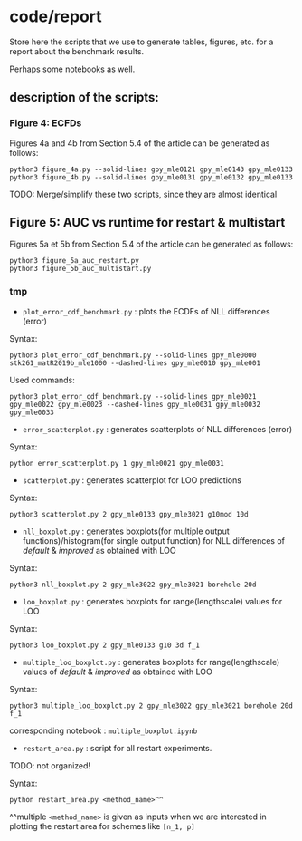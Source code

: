 # code/report

Store here the scripts that we use to generate tables, figures,
etc. for a report about the benchmark results.

Perhaps some notebooks as well.

## description of the scripts:

### Figure 4: ECFDs

Figures 4a and 4b from Section 5.4 of the article can be generated as follows:

```
python3 figure_4a.py --solid-lines gpy_mle0121 gpy_mle0143 gpy_mle0133
python3 figure_4b.py --solid-lines gpy_mle0131 gpy_mle0132 gpy_mle0133
```

TODO: Merge/simplify these two scripts, since they are almost identical

## Figure 5: AUC vs runtime for restart & multistart

Figures 5a et 5b from Section 5.4 of the article can be generated as follows:

```
python3 figure_5a_auc_restart.py
python3 figure_5b_auc_multistart.py
```

### tmp

- `plot_error_cdf_benchmark.py` : plots the ECDFs of NLL differences (error)

Syntax:
```
python3 plot_error_cdf_benchmark.py --solid-lines gpy_mle0000 stk261_matR2019b_mle1000 --dashed-lines gpy_mle0010 gpy_mle001
```

Used commands:
```
python3 plot_error_cdf_benchmark.py --solid-lines gpy_mle0021 gpy_mle0022 gpy_mle0023 --dashed-lines gpy_mle0031 gpy_mle0032 gpy_mle0033
```
- `error_scatterplot.py` : generates scatterplots of NLL differences (error)

Syntax:
```
python error_scatterplot.py 1 gpy_mle0021 gpy_mle0031
```
- `scatterplot.py` : generates scatterplot for LOO predictions

Syntax:
```
python3 scatterplot.py 2 gpy_mle0133 gpy_mle3021 g10mod 10d
```
- `nll_boxplot.py` : generates boxplots(for multiple output functions)/histogram(for single output function) for NLL differences of *default* & *improved* 
as obtained with LOO

Syntax:
```
python3 nll_boxplot.py 2 gpy_mle3022 gpy_mle3021 borehole 20d
```
- `loo_boxplot.py` : generates boxplots for range(lengthscale) values for LOO

Syntax:
```
python3 loo_boxplot.py 2 gpy_mle0133 g10 3d f_1 
```
- `multiple_loo_boxplot.py` : generates boxplots for range(lengthscale) values of *default* & *improved* as obtained with LOO

Syntax:
```
python3 multiple_loo_boxplot.py 2 gpy_mle3022 gpy_mle3021 borehole 20d f_1 
```
corresponding notebook : `multiple_boxplot.ipynb`
- `restart_area.py` : script for all restart experiments. 

TODO: not organized!

Syntax:
```
python restart_area.py <method_name>^^
```

^^multiple `<method_name>` is given as inputs when we are interested in plotting the restart area for schemes like `[n_1, p]`
